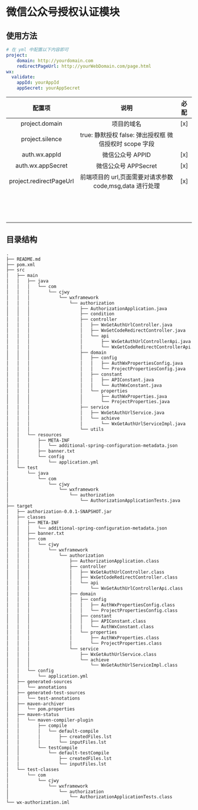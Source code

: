 # 微信公众号授权认证模块

## 使用方法

```yml
# 在 yml 中配置以下内容即可
project:
	domain: http://yourdomain.com
	redirectPageUrl: http://yourWebDomain.com/page.html
wx:
  validate:
    appId: yourAppId
    appSecret: yourAppSecret
```

|         配置项          |                           说明                           | 必配 |
| :---------------------: | :------------------------------------------------------: | :--: |
|     project.domain      |                        项目的域名                        | [x]  |
|     project.silence     | true: 静默授权 false: 弹出授权框  微信授权时 scope 字段  |      |
|      auth.wx.appId      |                     微信公众号 APPID                     | [x]  |
|    auth.wx.appSecret    |                   微信公众号 APPSecret                   | [x]  |
| project.redirectPageUrl | 前端项目的 url,页面需要对请求参数 code,msg,data 进行处理 | [x]  |
|                         |                                                          |      |
|                         |                                                          |      |
|                         |                                                          |      |
|                         |                                                          |      |
|                         |                                                          |      |
|                         |                                                          |      |
|                         |                                                          |      |
|                         |                                                          |      |
|                         |                                                          |      |
|                         |                                                          |      |
|                         |                                                          |      |
|                         |                                                          |      |
|                         |                                                          |      |
|                         |                                                          |      |



## 目录结构

```txt
.
├── README.md
├── pom.xml
├── src
│   ├── main
│   │   ├── java
│   │   │   └── com
│   │   │       └── cjwy
│   │   │           └── wxframework
│   │   │               └── authorization
│   │   │                   ├── AuthorizationApplication.java
│   │   │                   ├── condition
│   │   │                   ├── controller
│   │   │                   │   ├── WxGetAuthUrlController.java
│   │   │                   │   ├── WxGetCodeRedirectController.java
│   │   │                   │   └── api
│   │   │                   │       ├── WxGetAuthUrlControllerApi.java
│   │   │                   │       └── WxGetCodeRedirectControllerApi.java
│   │   │                   ├── domain
│   │   │                   │   ├── config
│   │   │                   │   │   ├── AuthWxPropertiesConfig.java
│   │   │                   │   │   └── ProjectPropertiesConfig.java
│   │   │                   │   ├── constant
│   │   │                   │   │   ├── APIConstant.java
│   │   │                   │   │   └── AuthWxConstant.java
│   │   │                   │   └── properties
│   │   │                   │       ├── AuthWxProperties.java
│   │   │                   │       └── ProjectProperties.java
│   │   │                   ├── service
│   │   │                   │   ├── WxGetAuthUrlService.java
│   │   │                   │   └── achieve
│   │   │                   │       └── WxGetAuthUrlServiceImpl.java
│   │   │                   └── utils
│   │   └── resources
│   │       ├── META-INF
│   │       │   └── additional-spring-configuration-metadata.json
│   │       ├── banner.txt
│   │       └── config
│   │           └── application.yml
│   └── test
│       └── java
│           └── com
│               └── cjwy
│                   └── wxframework
│                       └── authorization
│                           └── AuthorizationApplicationTests.java
├── target
│   ├── authorization-0.0.1-SNAPSHOT.jar
│   ├── classes
│   │   ├── META-INF
│   │   │   └── additional-spring-configuration-metadata.json
│   │   ├── banner.txt
│   │   ├── com
│   │   │   └── cjwy
│   │   │       └── wxframework
│   │   │           └── authorization
│   │   │               ├── AuthorizationApplication.class
│   │   │               ├── controller
│   │   │               │   ├── WxGetAuthUrlController.class
│   │   │               │   ├── WxGetCodeRedirectController.class
│   │   │               │   └── api
│   │   │               │       └── WxGetAuthUrlControllerApi.class
│   │   │               ├── domain
│   │   │               │   ├── config
│   │   │               │   │   ├── AuthWxPropertiesConfig.class
│   │   │               │   │   └── ProjectPropertiesConfig.class
│   │   │               │   ├── constant
│   │   │               │   │   ├── APIConstant.class
│   │   │               │   │   └── AuthWxConstant.class
│   │   │               │   └── properties
│   │   │               │       ├── AuthWxProperties.class
│   │   │               │       └── ProjectProperties.class
│   │   │               └── service
│   │   │                   ├── WxGetAuthUrlService.class
│   │   │                   └── achieve
│   │   │                       └── WxGetAuthUrlServiceImpl.class
│   │   └── config
│   │       └── application.yml
│   ├── generated-sources
│   │   └── annotations
│   ├── generated-test-sources
│   │   └── test-annotations
│   ├── maven-archiver
│   │   └── pom.properties
│   ├── maven-status
│   │   └── maven-compiler-plugin
│   │       ├── compile
│   │       │   └── default-compile
│   │       │       ├── createdFiles.lst
│   │       │       └── inputFiles.lst
│   │       └── testCompile
│   │           └── default-testCompile
│   │               ├── createdFiles.lst
│   │               └── inputFiles.lst
│   └── test-classes
│       └── com
│           └── cjwy
│               └── wxframework
│                   └── authorization
│                       └── AuthorizationApplicationTests.class
└── wx-authorization.iml

```

